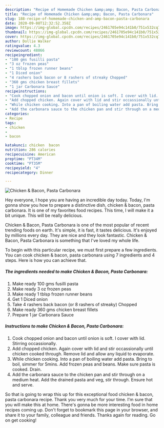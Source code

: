 ```yaml
---
description: "Recipe of Homemade Chicken &amp;amp; Bacon, Pasta Carbonara"
title: "Recipe of Homemade Chicken &amp;amp; Bacon, Pasta Carbonara"
slug: 188-recipe-of-homemade-chicken-and-amp-bacon-pasta-carbonara
date: 2020-09-08T12:32:52.358Z
image: https://img-global.cpcdn.com/recipes/2461705e94c141b0/751x532cq70/chicken-bacon-pasta-carbonara-recipe-main-photo.jpg
thumbnail: https://img-global.cpcdn.com/recipes/2461705e94c141b0/751x532cq70/chicken-bacon-pasta-carbonara-recipe-main-photo.jpg
cover: https://img-global.cpcdn.com/recipes/2461705e94c141b0/751x532cq70/chicken-bacon-pasta-carbonara-recipe-main-photo.jpg
author: Dollie Walker
ratingvalue: 4.3
reviewcount: 48866
recipeingredient:
- "100 gms fusilli pasta"
- "3 oz frozen peas"
- "1 tblsp frozen runner beans"
- "1 Diced onion"
- "4 rashers back bacon or 8 rashers of streaky Chopped"
- "360 gms chicken breast fillets"
- "1 jar Carbonara Sauce"
recipeinstructions:
- "Cook chopped onion and bacon until onion is soft. I cover with lid. Stirring occassionally."
- "Add chopped chicken. Again cover with lid and stir occassionally until chicken cooked through. Remove lid and allow any liquid to evaporate."
- "While chicken cooking. Into a pan of boiling water add pasta. Bring to boil, simmer for 5mins. Add frozen peas and beans. Make sure pasta is cooked. Drain."
- "Add the carbonara sauce to the chicken pan and stir through on a medium heat. Add the drained pasta and veg, stir through. Ensure hot and serve."
categories:
- Recipe
tags:
- chicken
- 
- bacon

katakunci: chicken  bacon 
nutrition: 286 calories
recipecuisine: American
preptime: "PT34M"
cooktime: "PT35M"
recipeyield: "4"
recipecategory: Dinner

---
```



![Chicken &amp; Bacon, Pasta Carbonara](https://img-global.cpcdn.com/recipes/2461705e94c141b0/751x532cq70/chicken-bacon-pasta-carbonara-recipe-main-photo.jpg)

Hey everyone, I hope you are having an incredible day today. Today, I'm gonna show you how to prepare a distinctive dish, chicken &amp; bacon, pasta carbonara. It is one of my favorites food recipes. This time, I will make it a bit unique. This will be really delicious.

Chicken &amp; Bacon, Pasta Carbonara is one of the most popular of recent trending foods on earth. It's simple, it is fast, it tastes delicious. It's enjoyed by millions every day. They are nice and they look fantastic. Chicken &amp; Bacon, Pasta Carbonara is something that I've loved my whole life.




To begin with this particular recipe, we must first prepare a few ingredients. You can cook chicken &amp; bacon, pasta carbonara using 7 ingredients and 4 steps. Here is how you can achieve that.

<!--inarticleads1-->

##### The ingredients needed to make Chicken &amp; Bacon, Pasta Carbonara:

1. Make ready 100 gms fusilli pasta
1. Make ready 3 oz frozen peas
1. Make ready 1 tblsp frozen runner beans
1. Get 1 Diced onion
1. Take 4 rashers back bacon (or 8 rashers of streaky) Chopped
1. Make ready 360 gms chicken breast fillets
1. Prepare 1 jar Carbonara Sauce




<!--inarticleads2-->

##### Instructions to make Chicken &amp; Bacon, Pasta Carbonara:

1. Cook chopped onion and bacon until onion is soft. I cover with lid. Stirring occassionally.
1. Add chopped chicken. Again cover with lid and stir occassionally until chicken cooked through. Remove lid and allow any liquid to evaporate.
1. While chicken cooking. Into a pan of boiling water add pasta. Bring to boil, simmer for 5mins. Add frozen peas and beans. Make sure pasta is cooked. Drain.
1. Add the carbonara sauce to the chicken pan and stir through on a medium heat. Add the drained pasta and veg, stir through. Ensure hot and serve.




So that is going to wrap this up for this exceptional food chicken &amp; bacon, pasta carbonara recipe. Thank you very much for your time. I'm sure that you will make this at home. There's gonna be more interesting food in home recipes coming up. Don't forget to bookmark this page in your browser, and share it to your family, colleague and friends. Thanks again for reading. Go on get cooking!
